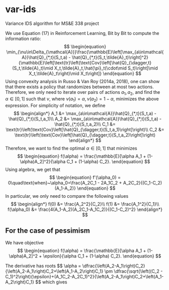 # var-ids
Variance IDS algorithm for MS&amp;E 338 project

We use Equation (17) in Reinforcement Learning, Bit by Bit to compute the information ratio:
$$
\begin{equation}
\min_{\nu\in\Delta_{\mathcal{A}}}\frac{\mathbb{E}\left[\max_{a\in\mathcal{A}}\hat{Q}_{*,t}(S_t,a) - \hat{Q}_{*,t}(S_t,\tilde{A}_t)\right]^2}{\mathbb{E}\left[\text{tr}\left(\text{Cov}\left[\hat{Q}_{\dagger,t}(S_t,\tilde{A}_t)\mid X_t,\tilde{A}_t,\hat{\pi}_t(\cdot\mid S_t)\right]\mid X_t,\tilde{A}_t\right)\mid X_t\right]}
\end{equation}
$$
Using convexity analysis in Russo & Van Roy (2014a, 2018), one can show that there exists a policy that randomizes between at most two actions. Therefore, we only need to iterate over pairs of actions $a_1,a_2$, and find the 
$\alpha\in[0,1]$ such that $\nu$, where $\nu(a_1)=\alpha, \nu(a_2)=1-\alpha$, minimizes the above expression. For simplicity of notation, we define
$$
\begin{align*}
A_1 &= \max_{a\in\mathcal{A}}\hat{Q}_{*,t}(S_t,a) - \hat{Q}_{*,t}(S_t,a_1)\\
A_2 &= \max_{a\in\mathcal{A}}\hat{Q}_{*,t}(S_t,a) - \hat{Q}_{*,t}(S_t,a_2)\\
C_1 &= \text{tr}\left(\text{Cov}\left[\hat{Q}_{\dagger,t}(S_t,a_1)\right]\right)\\
C_2 &= \text{tr}\left(\text{Cov}\left[\hat{Q}_{\dagger,t}(S_t,a_2)\right]\right)
\end{align*}
$$
Therefore, we want to find the optimal $\alpha\in[0,1]$ that minimizes
$$
\begin{equation}
f(\alpha) = \frac{\mathbb{E}[\alpha A_1 + (1-\alpha)A_2]^2}{\alpha C_1 + (1-\alpha) C_2}.
\end{equation}
$$
Using algebra, we get that 
$$
\begin{equation}
f'(\alpha_0) = 0\quad\text{when}~\alpha_0=\frac{A_2C_1 - 2A_1C_2 + A_2C_2}{(C_1-C_2)(A_1-A_2)}
\end{equation}
$$
In particular, we only need to compare the following values
$$
\begin{align*}
f(0) &= \frac{A_2^2}{C_2}\\
f(1) &= \frac{A_1^2}{C_1}\\
f(\alpha_0) &= \frac{4(A_1-A_2)(A_2C_1-A_1C_2)}{(C_1-C_2)^2}
\end{align*}
$$

## For the case of pessimism
We have objective
$$
\begin{equation}
f(\alpha) = \frac{\mathbb{E}[\alpha A_1 + (1-\alpha)A_2]^2 + \epsilon}{\alpha C_1 + (1-\alpha) C_2}.
\end{equation}
$$

The derivative has roots
$$
\alpha = \dfrac{\left(A_2-A_1\right)C_2}{\left(A_2-A_1\right)C_2+\left(A_1-A_2\right)C_1} \pm \dfrac{\sqrt{\left((C_2 - C_1)^2\right){\epsilon}+(A_1C_2-A_2C_1)^2}{\left(A_2-A_1\right)C_2+\left(A_1-A_2\right)C_1}
$$
which gives
